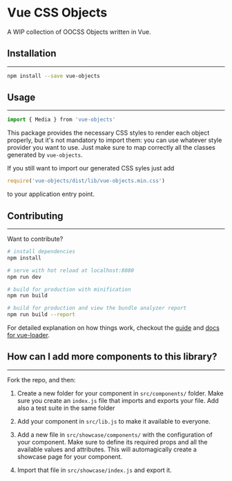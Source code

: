 # Vue CSS Objects

A WIP collection of OOCSS Objects written in Vue.

## Installation
---------------
``` bash
npm install --save vue-objects
```

## Usage
---------------
``` javascript
import { Media } from 'vue-objects'
```

This package provides the necessary CSS styles to render each object properly,
but it's not mandatory to import them: you can use whatever style provider
you want to use. Just make sure to map correctly all the classes generated by `vue-objects`.

If you still want to import our generated CSS syles just add

``` javascript
require('vue-objects/dist/lib/vue-objects.min.css')
```

to your application entry point.


## Contributing
---------------

Want to contribute?

``` bash
# install dependencies
npm install

# serve with hot reload at localhost:8080
npm run dev

# build for production with minification
npm run build

# build for production and view the bundle analyzer report
npm run build --report
```

For detailed explanation on how things work, checkout the [guide](http://vuejs-templates.github.io/webpack/) and [docs for vue-loader](http://vuejs.github.io/vue-loader).


## How can I add more components to this library?
---------------

Fork the repo, and then:

1. Create a new folder for your component in `src/components/` folder. Make sure you
create an `index.js` file that imports and exports your file. Add also a test suite
in the same folder

2. Add your component in `src/lib.js` to make it available to everyone.

3. Add a new file in `src/showcase/components/` with the configuration of your component.
Make sure to define its required props and all the available values and attributes.
This will automagically create a showcase page for your component.

4. Import that file in `src/showcase/index.js` and export it.


